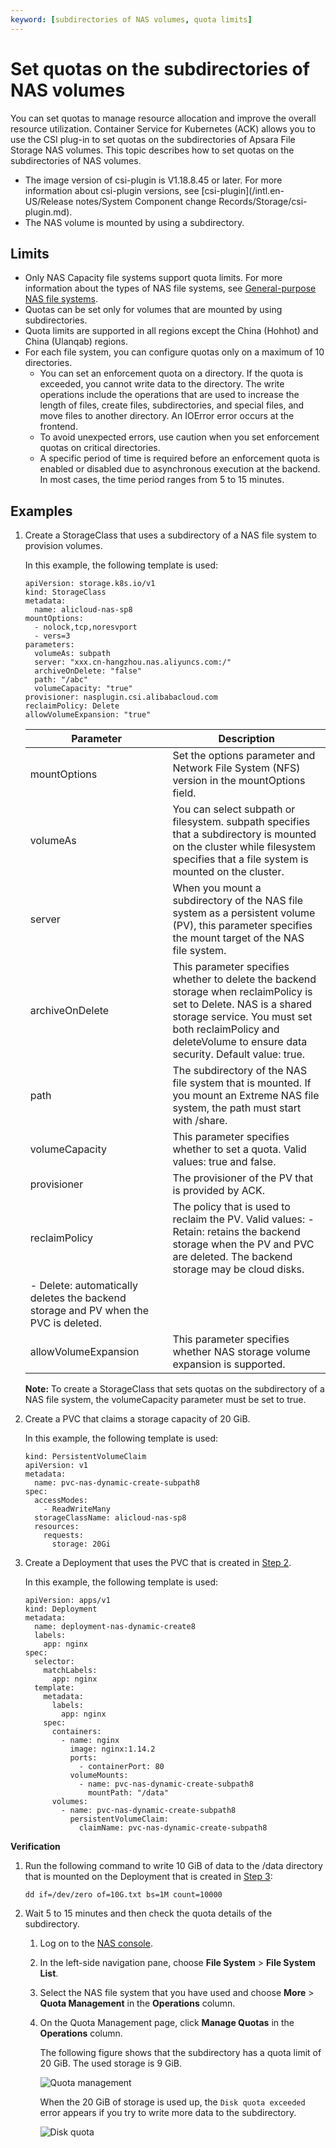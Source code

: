 ```yaml
---
keyword: [subdirectories of NAS volumes, quota limits]
---
```


# Set quotas on the subdirectories of NAS volumes

You can set quotas to manage resource allocation and improve the overall resource utilization. Container Service for Kubernetes \(ACK\) allows you to use the CSI plug-in to set quotas on the subdirectories of Apsara File Storage NAS volumes. This topic describes how to set quotas on the subdirectories of NAS volumes.

-   The image version of csi-plugin is V1.18.8.45 or later. For more information about csi-plugin versions, see [csi-plugin](/intl.en-US/Release notes/System Component change Records/Storage/csi-plugin.md).
-   The NAS volume is mounted by using a subdirectory.

## Limits

-   Only NAS Capacity file systems support quota limits. For more information about the types of NAS file systems, see [General-purpose NAS file systems]().
-   Quotas can be set only for volumes that are mounted by using subdirectories.
-   Quota limits are supported in all regions except the China \(Hohhot\) and China \(Ulanqab\) regions.
-   For each file system, you can configure quotas only on a maximum of 10 directories.
    -   You can set an enforcement quota on a directory. If the quota is exceeded, you cannot write data to the directory. The write operations include the operations that are used to increase the length of files, create files, subdirectories, and special files, and move files to another directory. An IOError error occurs at the frontend.
    -   To avoid unexpected errors, use caution when you set enforcement quotas on critical directories.
    -   A specific period of time is required before an enforcement quota is enabled or disabled due to asynchronous execution at the backend. In most cases, the time period ranges from 5 to 15 minutes.

## Examples

1.  Create a StorageClass that uses a subdirectory of a NAS file system to provision volumes.

    In this example, the following template is used:

    ```
    apiVersion: storage.k8s.io/v1
    kind: StorageClass
    metadata:
      name: alicloud-nas-sp8
    mountOptions:
      - nolock,tcp,noresvport
      - vers=3
    parameters:
      volumeAs: subpath
      server: "xxx.cn-hangzhou.nas.aliyuncs.com:/"
      archiveOnDelete: "false"
      path: "/abc"
      volumeCapacity: "true"
    provisioner: nasplugin.csi.alibabacloud.com
    reclaimPolicy: Delete
    allowVolumeExpansion: "true"
    ```

    |Parameter|Description|
    |---------|-----------|
    |mountOptions|Set the options parameter and Network File System \(NFS\) version in the mountOptions field.|
    |volumeAs|You can select subpath or filesystem. subpath specifies that a subdirectory is mounted on the cluster while filesystem specifies that a file system is mounted on the cluster.|
    |server|When you mount a subdirectory of the NAS file system as a persistent volume \(PV\), this parameter specifies the mount target of the NAS file system.|
    |archiveOnDelete|This parameter specifies whether to delete the backend storage when reclaimPolicy is set to Delete. NAS is a shared storage service. You must set both reclaimPolicy and deleteVolume to ensure data security. Default value: true.|
    |path|The subdirectory of the NAS file system that is mounted. If you mount an Extreme NAS file system, the path must start with /share.|
    |volumeCapacity|This parameter specifies whether to set a quota. Valid values: true and false.|
    |provisioner|The provisioner of the PV that is provided by ACK.|
    |reclaimPolicy|The policy that is used to reclaim the PV. Valid values:    -   Retain: retains the backend storage when the PV and PVC are deleted. The backend storage may be cloud disks.
    -   Delete: automatically deletes the backend storage and PV when the PVC is deleted. |
    |allowVolumeExpansion|This parameter specifies whether NAS storage volume expansion is supported.|

    **Note:** To create a StorageClass that sets quotas on the subdirectory of a NAS file system, the volumeCapacity parameter must be set to true.

2.  Create a PVC that claims a storage capacity of 20 GiB.

    In this example, the following template is used:

    ```
    kind: PersistentVolumeClaim
    apiVersion: v1
    metadata:
      name: pvc-nas-dynamic-create-subpath8
    spec:
      accessModes:
        - ReadWriteMany
      storageClassName: alicloud-nas-sp8
      resources:
        requests:
          storage: 20Gi
    ```

3.  Create a Deployment that uses the PVC that is created in [Step 2](#step_h63_iin_svv).

    In this example, the following template is used:

    ```
    apiVersion: apps/v1
    kind: Deployment
    metadata:
      name: deployment-nas-dynamic-create8
      labels:
        app: nginx
    spec:
      selector:
        matchLabels:
          app: nginx
      template:
        metadata:
          labels:
            app: nginx
        spec:
          containers:
            - name: nginx
              image: nginx:1.14.2
              ports:
                - containerPort: 80
              volumeMounts:
                - name: pvc-nas-dynamic-create-subpath8
                  mountPath: "/data"
          volumes:
            - name: pvc-nas-dynamic-create-subpath8
              persistentVolumeClaim:
                claimName: pvc-nas-dynamic-create-subpath8
    ```


**Verification**

1.  Run the following command to write 10 GiB of data to the /data directory that is mounted on the Deployment that is created in [Step 3](#step_f1o_9un_06x):

    ```
    dd if=/dev/zero of=10G.txt bs=1M count=10000
    ```

2.  Wait 5 to 15 minutes and then check the quota details of the subdirectory.

    1.  Log on to the [NAS console](https://nas.console.aliyun.com/).

    2.  In the left-side navigation pane, choose **File System** \> **File System List**.

    3.  Select the NAS file system that you have used and choose **More** \> **Quota Management** in the **Operations** column.

    4.  On the Quota Management page, click **Manage Quotas** in the **Operations** column.

        The following figure shows that the subdirectory has a quota limit of 20 GiB. The used storage is 9 GiB.

        ![Quota management](https://static-aliyun-doc.oss-accelerate.aliyuncs.com/assets/img/en-US/2281579161/p254150.png)

        When the 20 GiB of storage is used up, the `Disk quota exceeded` error appears if you try to write more data to the subdirectory.

        ![Disk quota](https://static-aliyun-doc.oss-accelerate.aliyuncs.com/assets/img/en-US/2281579161/p254667.png)


